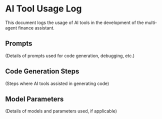 # AI Tool Usage Log

This document logs the usage of AI tools in the development of the multi-agent finance assistant.

## Prompts

(Details of prompts used for code generation, debugging, etc.)

## Code Generation Steps

(Steps where AI tools assisted in generating code)

## Model Parameters

(Details of models and parameters used, if applicable)
